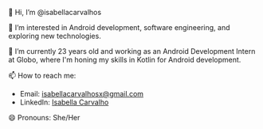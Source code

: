 👋 Hi, I’m @isabellacarvalhos

👀 I’m interested in Android development, software engineering, and exploring new technologies.

🌱 I’m currently 23 years old and working as an Android Development Intern at Globo, where I'm honing my skills in Kotlin for Android development.

📫 How to reach me:
   - Email: isabellacarvalhosx@gmail.com
   - LinkedIn: [Isabella Carvalho](https://www.linkedin.com/in/isabella-carvalhos/)

😄 Pronouns: She/Her

<!---
isabellacarvalhos/isabellacarvalhos is a ✨ special ✨ repository because its `README.md` (this file) appears on your GitHub profile.
You can click the Preview link to take a look at your changes.
--->
